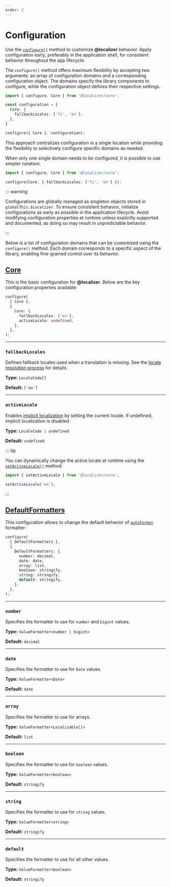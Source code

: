 ```yaml
---
order: 2
---
```


# Configuration <Package name="core"/>

Use the [`configure()`](../api/_localizer/core/configure/index.md) method to customize **@localizer** behavior. Apply configuration early, preferably in the application shell, for consistent behavior throughout the app lifecycle.

The `configure()` method offers maximum flexibility by accepting two arguments: an array of configuration domains and a corresponding configuration object. The domains specify the library components to configure, while the configuration object defines their respective settings.

```typescript
import { configure, Core } from '@localizer/core';

const configuration = {
  Core: {
    fallbackLocales: ['fi', 'en'];
  },
}

configure({ Core }, configuration);
```

This approach centralizes configuration in a single location while providing the flexibility to selectively configure specific domains as needed.

When only one single domain needs to be configured, it is possible to use simpler notation:

```typescript
import { configure, Core } from '@localizer/core';

configure(Core, { fallbackLocales: ['fi', 'en'] });
```

::: warning

Configurations are globally managed as singleton objects stored in `globalThis.$Localizer`. To ensure consistent behavior, initialize configurations as early as possible in the application lifecycle. Avoid modifying configuration properties at runtime unless explicitly supported and documented, as doing so may result in unpredictable behavior.

:::

Below is a list of configuration domains that can be customized using the `configure()` method.
Each domain corresponds to a specific aspect of the library, enabling fine-grained control over its behavior.

## [Core](../api/_localizer/core/CoreOptions/index.md) <Package name="core"/>

This is the basic configuration for **@localizer**. Below are the key configuration properties available:

```typescript
configure(
  { Core },
  {
    Core: {
      fallbackLocales: ['en'],
      activeLocale: undefined,
    },
  },
);
```

---

### `fallbackLocales`

Defines fallback locales used when a translation is missing. See the [locale resolution process](./localizer.md#locale-resolution) for details.

**Type:** `LocaleCode[]`

**Default:** `['en']`

---

### `activeLocale` <Experimental/>

Enables [implicit localization](./localizer.md#implicit-localization) by setting the current locale. If undefined, implicit localization is disabled.

**Type:** `LocaleCode | undefined`

**Default:** `undefined`

::: tip

You can dynamically change the active locale at runtime using the [`setActiveLocale()`](../api/_localizer/core/setActiveLocale/index.md) method:

```typescript
import { setActiveLocale } from '@localizer/core';

setActiveLocale('en');
```

:::

## [DefaultFormatters](../api/_localizer/format/DefaultFormattersOptions/index.md) <Package name="format"/>

This configuration allows to change the default behavior of [`autoFormat`](../formatting/other/auto-format.md) formatter:

```typescript
configure(
  { DefaultFormatters },
  {
    DefaultFormatters: {
      number: decimal,
      date: date,
      array: list,
      boolean: stringify,
      string: stringify,
      default: stringify,
    },
  },
);
```

---

### `number`

Specifies the formatter to use for `number` and `bigint` values.

**Type:** `ValueFormatter<number | bigint>`

**Default:** `decimal`

---

### `date`

Specifies the formatter to use for `Date` values.

**Type:** `ValueFormatter<Date>`

**Default:** `date`

---

### `array`

Specifies the formatter to use for arrays.

**Type:** `ValueFormatter<Localizable[]>`

**Default:** `list`

---

### `boolean`

Specifies the formatter to use for `boolean` values.

**Type:** `ValueFormatter<boolean>`

**Default:** `stringify`

---

### `string`

Specifies the formatter to use for `string` values.

**Type:** `ValueFormatter<string>`

**Default:** `stringify`

---

### `default`

Specifies the formatter to use for all other values.

**Type:** `ValueFormatter<boolean>`

**Default:** `stringify`
